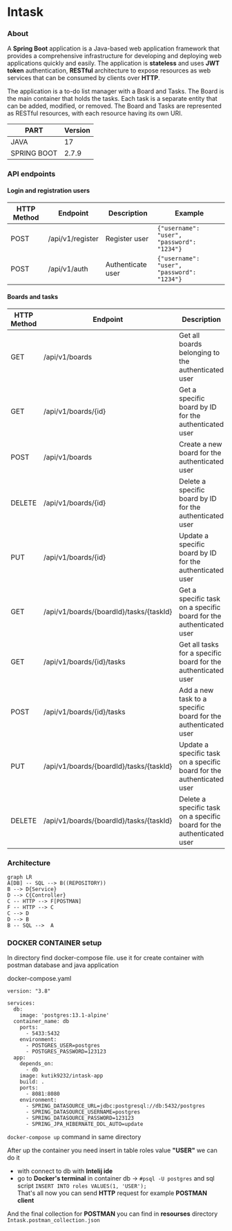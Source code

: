 # Intask 
### About 

A **Spring Boot** application is a Java-based web application framework that provides a comprehensive infrastructure for developing and deploying web applications quickly and easily. The application is **stateless** and uses **JWT token** authentication, **RESTful** architecture to expose resources as web services that can be consumed by clients over **HTTP**.

The application is a to-do list manager with a Board and Tasks. The Board is the main container that holds the tasks. Each task is a separate entity that can be added, modified, or removed. The Board and Tasks are represented as RESTful resources, with each resource having its own URI.

| PART        | Version        | 
|-------------|----------------|
| JAVA        |       17       | 
| SPRING BOOT |       2.7.9    | 


### API endpoints  
#### Login and registration users

| HTTP Method | Endpoint        | Description                      | Example                                           |
|-------------|----------------|----------------------------------|---------------------------------------------------|
| POST        | /api/v1/register | Register user                    | `{"username": "user", "password": "1234"}` |
| POST        | /api/v1/auth    | Authenticate user                | `{"username": "user", "password": "1234"}` |

#### Boards and tasks 
| HTTP Method | Endpoint                          | Description                                             |
| ----------- | -------------------------------- | ------------------------------------------------------- |
| GET         | /api/v1/boards                   | Get all boards belonging to the authenticated user      |
| GET         | /api/v1/boards/{id}              | Get a specific board by ID for the authenticated user   |
| POST        | /api/v1/boards                   | Create a new board for the authenticated user           |
| DELETE      | /api/v1/boards/{id}              | Delete a specific board by ID for the authenticated user|
| PUT         | /api/v1/boards/{id}              | Update a specific board by ID for the authenticated user|
| GET         | /api/v1/boards/{boardId}/tasks/{taskId} | Get a specific task on a specific board for the authenticated user |
| GET         | /api/v1/boards/{id}/tasks        | Get all tasks for a specific board for the authenticated user |
| POST        | /api/v1/boards/{id}/tasks        | Add a new task to a specific board for the authenticated user|
| PUT         | /api/v1/boards/{boardId}/tasks/{taskId} | Update a specific task on a specific board for the authenticated user |
| DELETE      | /api/v1/boards/{boardId}/tasks/{taskId} | Delete a specific task on a specific board for the authenticated user |



### Architecture

```mermaid
graph LR
A[DB] -- SQL --> B((REPOSITORY))
B --> D{Service}
D --> C{Controller}
C -- HTTP --> F[POSTMAN]
F -- HTTP --> C
C --> D
D --> B
B -- SQL -->  A
```

### DOCKER CONTAINER setup 
In directory find docker-compose file.
use it for create container with postman database and java application 


docker-compose.yaml



    version: "3.8"  
      
    services:  
      db:  
        image: 'postgres:13.1-alpine'  
      container_name: db  
        ports:  
          - 5433:5432  
        environment:  
          - POSTGRES_USER=postgres  
          - POSTGRES_PASSWORD=123123  
      app:  
        depends_on:  
          - db  
        image: kutik9232/intask-app  
        build: .  
        ports:  
          - 8081:8080  
        environment:  
          - SPRING_DATASOURCE_URL=jdbc:postgresql://db:5432/postgres  
          - SPRING_DATASOURCE_USERNAME=postgres  
          - SPRING_DATASOURCE_PASSWORD=123123  
          - SPRING_JPA_HIBERNATE_DDL_AUTO=update
`docker-compose up` command in same directory

After up the container you need insert in table roles value **"USER"**
we can do it 
* with connect to db with **Intelij ide** 
* go to **Docker's terminal** in container db -> 
   `#psql -U postgres` and sql script `INSERT INTO roles VALUES(1, 'USER');`  
That's all now you can send **HTTP** request for example **POSTMAN client**  

And the final collection for **POSTMAN** you can find in **resourses** directory `Intask.postman_collection.json`
